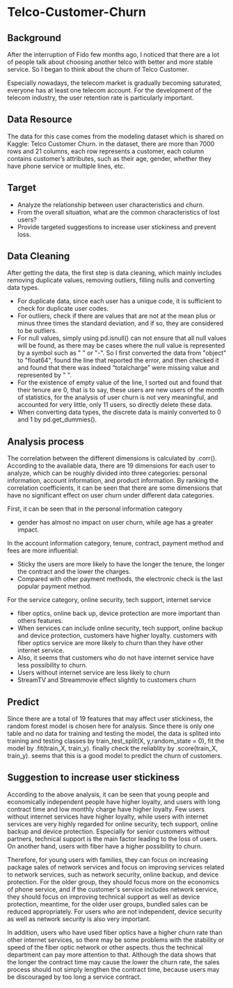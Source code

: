 # Telco-Customer-Churn
## Background ##
After the interruption of Fido few months ago, I noticed that there are a lot of people talk about choosing another telco with better and more stable service. So I began to think about the churn of Telco Customer.

Especially nowadays, the telecom market is gradually becoming saturated, everyone has at least one telecom account. For the development of the telecom industry, the user retention rate is particularly important. 

## Data Resource ##
The data for this case comes from the modeling dataset which is shared on Kaggle: Telco Customer Churn. in the dataset, there are more than 7000 rows and 21 columns, each row represents a customer, each column contains customer’s attributes, such as their age, gender, whether they have phone service or multiple lines, etc.

## Target ##
- Analyze the relationship between user characteristics and churn.
- From the overall situation, what are the common characteristics of lost users?
- Provide targeted suggestions to increase user stickiness and prevent loss.

## Data Cleaning ##
After getting the data, the first step is data cleaning, which mainly includes removing duplicate values, removing outliers, filling nulls and converting data types.
- For duplicate data, since each user has a unique code, it is sufficient to check for duplicate user codes.
- For outliers, check if there are values that are not at the mean plus or minus three times the standard deviation, and if so, they are considered to be outliers. 
- For null values, simply using pd.isnull() can not ensure that all null values will be found, as there may be cases where the null value is represented by a symbol such as " " or "-". So I first converted the data from "object" to "float64", found the line that reported the error, and then checked it and found that there was indeed “totalcharge” were missing value and represented by " ". 
- For the existence of empty value of the line, I sorted out and found that their tenure are 0, that is to say, these users are new users of the month of statistics, for the analysis of user churn is not very meaningful, and accounted for very little, only 11 users, so directly delete these data.
- When converting data types, the discrete data is mainly converted to 0 and 1 by pd.get_dummies().

## Analysis process ##
The correlation between the different dimensions is calculated by .corr(). According to the available data, there are 19 dimensions for each user to analyze, which can be roughly divided into three categories: personal information, account information, and product information. By ranking the correlation coefficients, it can be seen that there are some dimensions that have no significant effect on user churn under different data categories.

First, it can be seen that in the personal information category
- gender has almost no impact on user churn, while age has a greater impact. 

In the account information category, tenure, contract, payment method and fees are more influential:
- Sticky the users are more likely to have the longer the tenure, the longer the contract and the lower the charges.
- Compared with other payment methods, the electronic check is the last popular payment method.

For the service category, online security, tech support, internet service 
- fiber optics, online back up, device protection are more important than others features.
- When services can include online security, tech support, online backup and device protection, customers have higher loyalty.
customers with fiber optics service are more likely to churn than they have other internet service.
- Also, it seems that customers who do not have internet service have less possibility to churn.
- Users without internet service are less likely to churn
- StreamTV and Streammovie effect slightly to customers churn


## Predict ##
Since there are a total of 19 features that may affect user stickiness, the random forest model is chosen here for analysis. Since there is only one table and no data for training and testing the model, the data is splited into training and testing classes by train_test_split(X, y,random_state = 0), fit the model by .fit(train_X, train_y). finally check the reliablity by .score(train_X, train_y). seems that this is a good model to predict the churn of customers.

## Suggestion to increase user stickiness ##
According to the above analysis, it can be seen that young people and economically independent people have higher loyalty, and users with long contract time and low monthly charge have higher loyalty. Few users without internet services have higher loyalty, while users with internet services are very highly regarded for online security, tech support, online backup and device protection. Especially for senior customers without partners, technical support is the main factor leading to the loss of users. On another hand, users with fiber have a higher possibility to churn.

Therefore, for young users with families, they can focus on increasing package sales of network services and focus on improving services related to network services, such as network security, online backup, and device protection. For the older group, they should focus more on the economics of phone service, and if the customer's service includes network service, they should focus on improving technical support as well as device protection, meantime, for the older user groups, bundled sales can be reduced appropriately. For users who are not independent, device security as well as network security is also very important.

In addition, users who have used fiber optics have a higher churn rate than other internet services, so there may be some problems with the stability or speed of the fiber optic network or other aspects. thus the technical department can pay more attention to that. Although the data shows that the longer the contract time may cause the lower the churn rate, the sales process should not simply lengthen the contract time, because users may be discouraged by too long a service contract.
